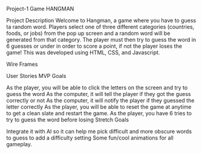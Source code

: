 Project-1 Game
HANGMAN

Project Description
Welcome to Hangman, a game where you  have to guess ta random word. Players select one of three different categories (countries, foods, or jobs) from the pop up screen and a random word will be generated from that category. The player must then try to guess the word in 6 guesses or under in order to score a point, if not the player loses the game! This was developed using HTML, CSS, and Javascript.

Wire Frames


User Stories
MVP Goals

As the player, you will be able to click the letters on the screen and try to guess the word
As the computer, it will tell the player if they got the guess correctly or not
As the computer, it will notify the player if they guessed the letter correctly
As the player, you will be able to reset the game at anytime to get a clean slate and restart the game.
As the player, you have 6 tries to try to guess the word before losing
Stretch Goals

Integrate it with AI so it can help me pick difficult and more obscure words to guess to add a difficulty setting
Some fun/cool animations for all gameplay.